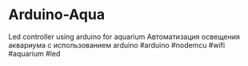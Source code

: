 # Arduino-Aqua
Led controller using arduino for aquarium
Автоматизация освещения аквариума с использованием arduino
#arduino #nodemcu #wifi #aquarium #led
